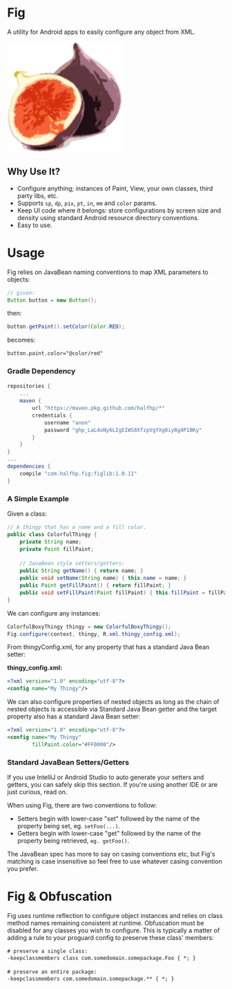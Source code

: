 # Fig
A utility for Android apps to easily configure any object from XML.

![image](docs/images/fig.png)
 
## Why Use It?

* Configure anything; instances of Paint, View, your own classes, third party libs, etc.
* Supports `sp`, `dp`, `pix`, `pt`, `in`, `mm` and `color` params.
* Keep UI code where it belongs: store configurations by screen size and density using standard 
Android resource directory conventions.
* Easy to use.

# Usage
Fig relies on JavaBean naming conventions to map XML parameters to objects:

```java
// given:
Button button = new Button();
```

then:
```java
button.getPaint().setColor(Color.RED);
```

becomes:

```xml
button.paint.color="@color/red"
```

### Gradle Dependency

```groovy
repositories {
    ...
    maven {
        url "https://maven.pkg.github.com/halfhp/*"
        credentials {
            username "anon"
            password "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"
        }
    }
}
...
dependencies {
    compile "com.halfhp.fig:figlib:1.0.11"
}
```

###  A Simple Example
Given a class:

```java
// A thingy that has a name and a fill color.
public class ColorfulThingy {    
    private String name;
    private Paint fillPaint;
    
    // JavaBean style setters/getters:
    public String getName() { return name; }    
    public void setName(String name) { this.name = name; }
    public Paint getFillPaint() { return fillPaint; }
    public void setFillPaint(Paint fillPaint) { this.fillPaint = fillPaint; }
}
```

We can configure any instances:

```java
ColorfulBoxyThingy thingy = new ColorfulBoxyThingy();
Fig.configure(context, thingy, R.xml.thingy_config.xml);
```

From thingyConfig.xml, for any property that has a standard Java Bean setter:

**thingy_config.xml:**
```xml
<?xml version="1.0" encoding="utf-8"?>
<config name="My Thingy"/>
```

We can also configure properties of nested objects as long as the chain of nested objects
is accessible via Standard Java Bean getter and the target property also has a standard Java Bean setter:

```xml
<?xml version="1.0" encoding="utf-8"?>
<config name="My Thingy"
        fillPaint.color="#FF0000"/>
```

### Standard JavaBean Setters/Getters
If you use IntelliJ or Android Studio to auto generate your setters and getters, you can safely skip 
this section.  If you're using another IDE or are just curious, read on.

When using Fig, there are two conventions to follow:

* Setters begin with lower-case "set" followed by the name of the property being set, eg. `setFoo(...)`.
* Getters begin with lower-case "get" followed by the name of the property being retrieved, `eg. getFoo()`.

The JavaBean spec has more to say on casing conventions etc, but Fig's matching is case insensitive so
feel free to use whatever casing convention you prefer.

# Fig & Obfuscation
Fig uses runtime reflection to configure object instances and relies on  class method names remaining 
consistent at runtime. Obfuscation must be disabled for any classes you wish to configure.
This is typically a matter of adding a rule to your proguard config to preserve these class' members:

```
# preserve a single class:
-keepclassmembers class com.somedomain.somepackage.Foo { *; }

# preserve an entire package:
-keepclassmembers com.somedomain.somepackage.** { *; }
```